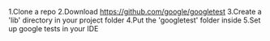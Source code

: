 1.Clone a repo
2.Download https://github.com/google/googletest
3.Create a 'lib' directory in your project folder
4.Put the 'googletest' folder inside
5.Set up google tests in your IDE
